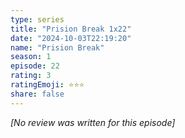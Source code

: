 ```yaml
---
type: series
title: "Prision Break 1x22"
date: "2024-10-03T22:19:20"
name: "Prision Break"
season: 1
episode: 22
rating: 3
ratingEmoji: ⭐️⭐️⭐️
share: false
---
```


*[No review was written for this episode]*
